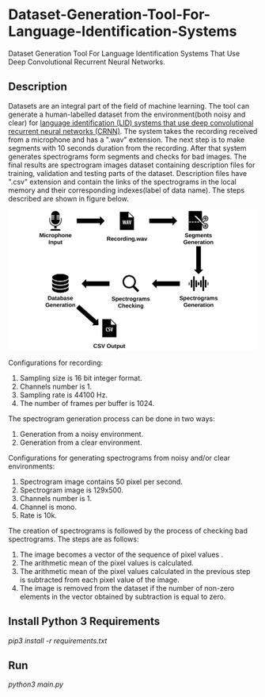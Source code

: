 # Dataset-Generation-Tool-For-Language-Identification-Systems
Dataset Generation Tool For Language Identification Systems That Use Deep Convolutional Recurrent Neural Networks.

## Description 
Datasets are an integral part of the field of machine learning. The tool can generate a human-labelled dataset from the environment(both noisy and clear)  for [language identification (LID) systems that use deep convolutional recurrent neural networks (CRNN)](https://arxiv.org/pdf/1708.04811.pdf).
The system takes the recording received from a microphone and has a ".wav" extension. The next step is to make segments with 10 seconds duration from the recording. After that system generates spectrograms form segments and checks for bad images. The final results are spectrogram images dataset containing description files for training, validation and testing parts of the dataset.  Description files have ".csv" extension and contain the links of the spectrograms in the local memory and their corresponding indexes(label of data name). The steps described are shown in figure below.


![alt text](https://github.com/Varuzhan97/Dataset-Generation-Tool-For-Language-Identification-Systems/blob/master/Image/structure.png)


Configurations for recording:
1. Sampling size is 16 bit integer format.
2. Channels number is 1.
3. Sampling rate is 44100 Hz.
4. The number of frames per buffer is 1024.

The spectrogram generation process can be done in two ways: 
1. Generation from a noisy environment.
2. Generation from a clear environment.

Configurations for generating spectrograms from noisy and/or clear environments:
1. Spectrogram image contains 50 pixel per second.
2. Spectrogram image is 129x500.
3. Channels number is 1.
4. Channel is mono. 
5. Rate is 10k.

The creation of spectrograms is followed by the process of checking bad spectrograms. The steps are as follows: 
1. The image becomes a vector of the sequence of pixel values .
2. The arithmetic mean of the pixel values is calculated.
3. The arithmetic mean of the pixel values calculated in the previous step is subtracted from each pixel value of the image.
4. The image is removed from the dataset if the number of non-zero elements in the vector obtained by subtraction is equal to zero.

## Install Python 3 Requirements
*pip3 install -r requirements.txt*

## Run
*python3 main.py*





